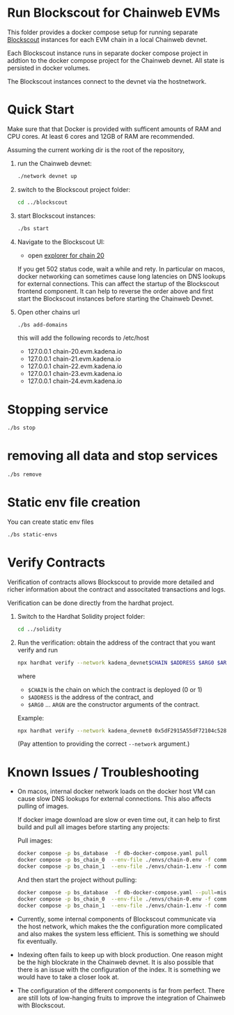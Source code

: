 # Run Blockscout for Chainweb EVMs

This folder provides a docker compose setup for running separate
[Blockscout](blockscout.com) instances for each EVM chain in a local Chainweb
devnet.

Each Blockscout instance runs in separate docker compose project in addtion to
the docker compose project for the Chainweb devnet. All state is persisted in
docker volumes.

The Blockscout instances connect to the devnet via the hostnetwork.

# Quick Start

Make sure that that Docker is provided with sufficent amounts of RAM and CPU
cores. At least 6 cores and 12GB of RAM are recommended.

Assuming the current working dir is the root of the repository,

1.  run the Chainweb devnet:

    ```sh
    ./network devnet up
    ```

2.  switch to the Blockscout project folder:

    ```sh
    cd ../blockscout
    ```

3.  start Blockscout instances:

    ```sh
    ./bs start
    ```

5.  Navigate to the Blockscout UI:

    *   open [explorer for chain 20](http://localhost:8000)

    If you get 502 status code, wait a while and rety. In particular on macos,
    docker networking can sometimes cause long latencies on DNS lookups for
    external connections. This can affect the startup of the Blockscout frontend
    component. It can help to reverse the order above and first start the
    Blockscout instances before starting the Chainweb Devnet.

6. Open other chains url

    ```sh
    ./bs add-domains
    ```

   this will add the following records to /etc/host 

   - 127.0.0.1       chain-20.evm.kadena.io
   - 127.0.0.1       chain-21.evm.kadena.io
   - 127.0.0.1       chain-22.evm.kadena.io
   - 127.0.0.1       chain-23.evm.kadena.io
   - 127.0.0.1       chain-24.evm.kadena.io

# Stopping service

```sh
./bs stop
```

# removing all data and stop services

```sh
./bs remove
```

# Static env file creation

You can create static env files 

```sh
./bs static-envs
```

# Verify Contracts

Verification of contracts allows Blockscout to provide more detailed and richer
information about the contract and associtated transactions and logs.

Verification can be done directly from the hardhat project.

1.  Switch to the Hardhat Solidity project folder:

    ```sh
    cd ../solidity
    ```

2.  Run the verification: obtain the address of the contract that you want
    verify and run

    ```sh
    npx hardhat verify --network kadena_devnet$CHAIN $ADDRESS $ARG0 $ARG1 ...
    ```

    where
    *   `$CHAIN` is the chain on which the contract is deployed (0 or 1)
    *   `$ADDRESS` is the address of the contract, and
    *   `$ARG0` ... `ARGN` are the constructor arguments of the contract.


    Example:

    ```sh
    npx hardhat verify --network kadena_devnet0 0x5dF2915A55dF72104c5286aFBf231a2803440aCC 100000
    ```

    (Pay attention to providing the correct `--network` argument.)

# Known Issues / Troubleshooting

*   On macos, internal docker network loads on the docker host VM can cause slow
    DNS lookups for external connections. This also affects pulling of images.

    If docker image download are slow or even time out, it can help to first
    build and pull all images before starting any projects:

    Pull images:

    ```sh
    docker compose -p bs_database  -f db-docker-compose.yaml pull
    docker compose -p bs_chain_0  --env-file ./envs/chain-0.env -f common-docker-compose.yaml pull
    docker compose -p bs_chain_1  --env-file ./envs/chain-1.env -f common-docker-compose.yaml pull
    ```

    And then start the project without pulling:

    ```sh
    docker compose -p bs_database  -f db-docker-compose.yaml --pull=missing
    docker compose -p bs_chain_0  --env-file ./envs/chain-0.env -f common-docker-compose.yaml --pull=missing
    docker compose -p bs_chain_1  --env-file ./envs/chain-1.env -f common-docker-compose.yaml --pull=missing
    ```

*   Currently, some internal components of Blockscout communicate via the
    host network, which makes the the configuration more complicated and also
    makes the system less efficient. This is something we should fix eventually.

*   Indexing often fails to keep up with block production. One reason might be
    the high blockrate in the Chainweb devnet. It is also possible that there is
    an issue with the configuration of the index. It is something we would have
    to take a closer look at.

*   The configuration of the different components is far from perfect. There are
    still lots of low-hanging fruits to improve the integration of Chainweb with
    Blockscout.
